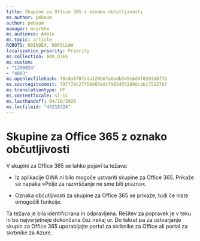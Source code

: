 ```yaml
---
title: Skupine za Office 365 z oznako občutljivosti
ms.author: pebaum
author: pebaum
manager: mnirkhe
ms.audience: Admin
ms.topic: article
ROBOTS: NOINDEX, NOFOLLOW
localization_priority: Priority
ms.collection: Adm_O365
ms.custom:
- "1200024"
- "4803"
ms.openlocfilehash: f0c8a8f07eda120b67a0adb34516d4f0203d6f7b
ms.sourcegitcommit: 797f78c27f50485edcf9854552d9dcab175227bf
ms.translationtype: HT
ms.contentlocale: sl-SI
ms.lasthandoff: 04/10/2020
ms.locfileid: "43218324"
---
```

# <a name="office-365-groups-showing-sensitivity-label"></a>Skupine za Office 365 z oznako občutljivosti

V skupini za Office 365 se lahko pojavi ta težava:

- Iz aplikacije OWA ni bilo mogoče ustvariti skupine za Office 365. Prikaže se napaka »Polje za razvrščanje ne sme biti prazno«.

- Oznaka občutljivosti za skupine za Office 365 se prikaže, tudi če niste omogočili funkcije.

Ta težava je bila identificirana in odpravljena. Rešitev za popravek je v teku in bo najverjetneje dokončana čez nekaj ur. Do takrat pa za ustvarjanje skupin za Office 365 uporabljajte portal za skrbnike za Office ali portal za skrbnike za Azure.  
